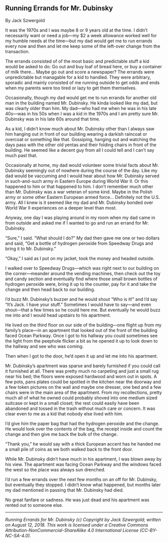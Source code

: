 ## Running Errands for Mr. Dubinsky

By Jack Szwergold

It was the 1970s and I was maybe 8 or 9 years old at the time. I didn’t necessarily want or need a job—my $2 a week allowance worked well for my humble needs at the time—but my dad would get me to run errands every now and then and let me keep some of the left-over change from the transaction.

The errands consisted of of the most basic and predictable stuff a kid would be asked to do: Go out and buy loaf of bread here, or buy a container of milk there… Maybe go out and score a newspaper? The errands were unpredictable but managable for a kid to handled. They were arbitrary, sporadic and mainly consisted of me running outside to get odds and ends when my parents were too tired or lazy to get them themselves.

Occasionally, though my dad would get me to run errands for another old man in the building named Mr. Dubinsky. He kinda looked like my dad, but was clearly older than him. My dad—who had me when he was in his late 40s—was in his 50s when I was a kid in the 1970s and I am pretty sure Mr. Dubinsky was in his late 60s around that time.

As a kid, I didn’t know much about Mr. Dubinsky other than I always saw him hanging out in front of our building wearing a darkish raincoat or overcoat or something like that. Gossiping, hanging out and watching the days pass with the other old yentas and their folding chairs in front of the building. He seemed like a decent guy from all I could tell and I can’t say much past that.

Occasionally at home, my dad would volunteer some trivial facts about Mr. Dubinsky seemingly out of nowhere during the course of the day. Like my dad would be vaccuming and I would hear about how Mr. Dubinsky served in such-and-such army in Eastern Europe during World War II. Or this happened to him or that happened to him. I don’t remember much other than Mr. Dubinsky was a war veteran of some kind. Maybe in the Polish army or some other Eastern European armed force… Definitely not the U.S. army. All I knew is it seemed like my dad and Mr. Dubinsky bonded over World War II experiences on a deeper level than most.

Anyway, one day I was playing around in my room when my dad came in from outside and asked me if I wanted to go and run an errand for Mr. Dubinsky.

“Sure,” I said. “What should I do?” My dad then gave me one or two dollars and said, “Get a bottle of hydrogen peroxide from Speedway Drugs and bring it to Mr. Dubinsky.”

“Okay,” I said as I put on my jacket, took the money and headed outside.

I walked over to Speedway Drugs—which was right next to our building on the corner—meander around the vending machines, then check out the toy and candy section and eventually find where those small brown bottles of hydrogen peroxide were, bring it up to the counter, pay for it and take the change and then head back to our building.

I’d buzz Mr. Dubinsky’s buzzer and he would shout “Who is it!” and I’d say “It’s Jack. I have your stuff.” Sometimes I would have to say—and even shout—that a few times so he could here me. But eventually he would buzz me into and I would head upstairs to his apartment.

He lived on the third floor on our side of the building—one flight up from my family’s place—in an apartment that looked out of the front of the building faced Ocean Parkway. Once I got to his hallway you could sometimes see the light from the peephole flicker a bit as he opened it up to look down to the hallway and see who was coming.

Then when I got to the door, he’d open it up and let me into his apartment.

Mr. Dubinsky’s apartment was sparse and barely furnished if you could call it furnished at all. There was pretty much no carpeting and just a small rug near his bed; the floors were exposed hardwood and worn out in spots. A few pots, pans plates could be spotted in the kitchen near the doorway and a few token pictures on the wall and maybe one dresser, one bed and a few chairs were in the main area of the apartment. From my recollections, pretty much all of what he owned could probably shoved into one medium sized suitcase or kept in a small closet; the rest could easily have been abandoned and tossed in the trash without much care or concern. It was clear even to me as a kid that nobody else lived with him.

I’d give him the paper bag that had the hydrogen peroxide and the change. He would look over the contents of the bag, the receipt inside and count the change and then give me back the bulk of the change.

“Thank you,” he would say with a thick European accent has he handed me a small pile of coins as we both walked back to the front door.

While Mr. Dubinsky didn’t have much in his apartment, I was blown away by his view. The apartment was facing Ocean Parkway and the windows faced the west so the place was always sun drenched.

I’d run a few errands over the next few months on an off for Mr. Dubinsky, but eventually they stopped. I didn’t know what happened, but months later my dad mentioned in passing that Mr. Dubinsky had died.

No great fanfare or sadness. He was just dead and his apartment was rented out to someone else.

***

*Running Errands for Mr. Dubinsky (c) Copyright by Jack Szwergold; written on August 12, 2018. This work is licensed under a Creative Commons Attribution-NonCommercial-ShareAlike 4.0 International License (CC-BY-NC-SA-4.0).*